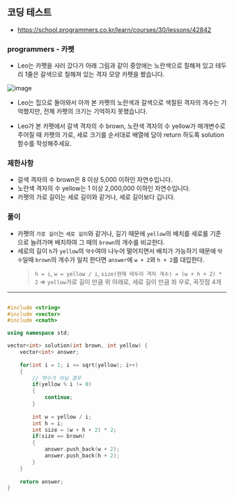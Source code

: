 ## 코딩 테스트
- https://school.programmers.co.kr/learn/courses/30/lessons/42842

### programmers - 카펫

- Leo는 카펫을 사러 갔다가 아래 그림과 같이 중앙에는 노란색으로 칠해져 있고 테두리 1줄은 갈색으로 칠해져 있는 격자 모양 카펫을 봤습니다.

![image](https://github.com/user-attachments/assets/f89022e6-c584-43c9-b616-c9be162cd1f1)

- Leo는 집으로 돌아와서 아까 본 카펫의 노란색과 갈색으로 색칠된 격자의 개수는 기억했지만, 전체 카펫의 크기는 기억하지 못했습니다.

- Leo가 본 카펫에서 갈색 격자의 수 brown, 노란색 격자의 수 yellow가 매개변수로 주어질 때 카펫의 가로, 세로 크기를 순서대로 배열에 담아 return 하도록 solution 함수를 작성해주세요.

### 제한사항
- 갈색 격자의 수 brown은 8 이상 5,000 이하인 자연수입니다.
- 노란색 격자의 수 yellow는 1 이상 2,000,000 이하인 자연수입니다.
- 카펫의 가로 길이는 세로 길이와 같거나, 세로 길이보다 깁니다.


### 풀이
- 카펫의 `가로 길이`는 `세로 길이`와 같거나, 길기 때문에 `yellow`의 배치를 세로를 기준으로 늘려가며 배치하여 그 때의 `brown`의 개수를 비교한다.
- 세로의 길이 `h`가 `yellow`의 `약수`여야 나누어 떨어지면서 배치가 가능하기 때문에 `약수`일때 `brown`의 개수가 일치 한다면 `answer`에 `w + 2`와 `h + 2`를 대입한다.
  > `h = i`, `w = yellow / i`, `size(현재 테두리 격자 개수) = (w + h + 2) * 2` => `yellow`가로 길이 만큼 위 아래로, 세로 길이 만큼 좌 우로, 꼭짓점 4개

***
```c++

#include <string>
#include <vector>
#include <cmath>

using namespace std;

vector<int> solution(int brown, int yellow) {
    vector<int> answer;
    
    for(int i = 1; i <= sqrt(yellow); i++)
    {
        // 약수가 아닐 경우
        if(yellow % i != 0)
        {
            continue;
        }
        
        int w = yellow / i;
        int h = i;
        int size = (w + h + 2) * 2;
        if(size == brown)
        {
            answer.push_back(w + 2);
            answer.push_back(h + 2);
        }
    }
    
    return answer;
}

```
